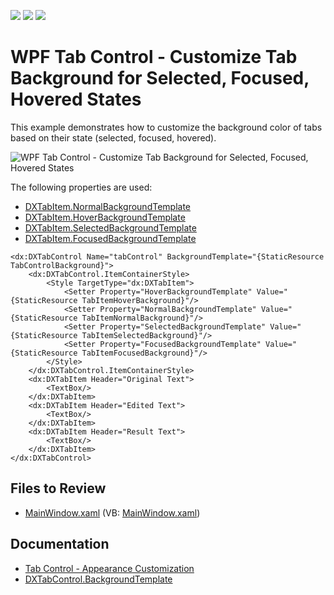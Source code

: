 <!-- default badges list -->
![](https://img.shields.io/endpoint?url=https://codecentral.devexpress.com/api/v1/VersionRange/128641870/22.2.2%2B)
[![](https://img.shields.io/badge/Open_in_DevExpress_Support_Center-FF7200?style=flat-square&logo=DevExpress&logoColor=white)](https://supportcenter.devexpress.com/ticket/details/T327852)
[![](https://img.shields.io/badge/📖_How_to_use_DevExpress_Examples-e9f6fc?style=flat-square)](https://docs.devexpress.com/GeneralInformation/403183)
<!-- default badges end -->

# WPF Tab Control - Customize Tab Background for Selected, Focused, Hovered States

This example demonstrates how to customize the background color of tabs based on their state (selected, focused, hovered).

![WPF Tab Control - Customize Tab Background for Selected, Focused, Hovered States](https://raw.githubusercontent.com/DevExpress-Examples/how-to-change-the-tab-background-in-dxtabcontrol-when-a-tab-is-selected-focused-or-hovered-t327852/22.2.2%2B/i/wpf-tab-control-appearance-customization-devexpress.png)

The following properties are used:

* [DXTabItem.NormalBackgroundTemplate](https://documentation.devexpress.com/WPF/DevExpressXpfCoreDXTabItem_NormalBackgroundTemplatetopic.aspx)
* [DXTabItem.HoverBackgroundTemplate](https://docs.devexpress.com/WPF/DevExpress.Xpf.Core.DXTabItem.HoverBackgroundTemplate)
* [DXTabItem.SelectedBackgroundTemplate](https://documentation.devexpress.com/WPF/DevExpressXpfCoreDXTabItem_SelectedBackgroundTemplatetopic.aspx)
* [DXTabItem.FocusedBackgroundTemplate](https://documentation.devexpress.com/WPF/DevExpressXpfCoreDXTabItem_FocusedBackgroundTemplatetopic.aspx)

```xaml
<dx:DXTabControl Name="tabControl" BackgroundTemplate="{StaticResource TabControlBackground}">
    <dx:DXTabControl.ItemContainerStyle>
        <Style TargetType="dx:DXTabItem">
            <Setter Property="HoverBackgroundTemplate" Value="{StaticResource TabItemHoverBackground}"/>
            <Setter Property="NormalBackgroundTemplate" Value="{StaticResource TabItemNormalBackground}"/>
            <Setter Property="SelectedBackgroundTemplate" Value="{StaticResource TabItemSelectedBackground}"/>
            <Setter Property="FocusedBackgroundTemplate" Value="{StaticResource TabItemFocusedBackground}"/>
        </Style>
    </dx:DXTabControl.ItemContainerStyle>
    <dx:DXTabItem Header="Original Text">
        <TextBox/>
    </dx:DXTabItem>
    <dx:DXTabItem Header="Edited Text">
        <TextBox/>
    </dx:DXTabItem>
    <dx:DXTabItem Header="Result Text">
        <TextBox/>
    </dx:DXTabItem>
</dx:DXTabControl>
```

## Files to Review

* [MainWindow.xaml](./CS/DXTabControlExample/MainWindow.xaml) (VB: [MainWindow.xaml](./VB/DXTabControlExample/MainWindow.xaml))


## Documentation

* [Tab Control - Appearance Customization](https://docs.devexpress.com/WPF/113899/controls-and-libraries/layout-management/tab-control/concepts/appearance-customization)
* [DXTabControl.BackgroundTemplate](https://docs.devexpress.com/WPF/DevExpress.Xpf.Core.DXTabControl.BackgroundTemplate)
